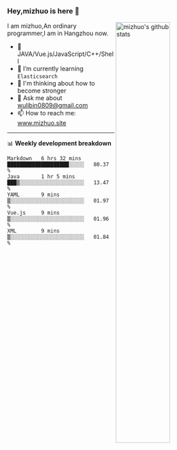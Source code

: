 ### Hey,mizhuo is here 👋

<img align="right" alt="mizhuo's github stats" width="50%" src="https://github-readme-stats.vercel.app/api?username=mizhuo&theme=tokyonight&show_icons=true">

I am mizhuo,An ordinary programmer,I am in Hangzhou now.

- 🔭 JAVA/Vue.js/JavaScript/C++/Shell
- 🌱 I’m currently learning `Elasticsearch`
- 🤔 I'm thinking about how to become stronger
- 💬 Ask me about wulibin0809@gmail.com
- 📫 How to reach me: www.mizhuo.site

---
📊 **Weekly development breakdown**

<!--START_SECTION:waka-->
```text
Markdown   6 hrs 32 mins   ████████████████████░░░░░   80.37 % 
Java       1 hr 5 mins     ███▒░░░░░░░░░░░░░░░░░░░░░   13.47 % 
YAML       9 mins          ▒░░░░░░░░░░░░░░░░░░░░░░░░   01.97 % 
Vue.js     9 mins          ▒░░░░░░░░░░░░░░░░░░░░░░░░   01.96 % 
XML        9 mins          ▒░░░░░░░░░░░░░░░░░░░░░░░░   01.84 % 
```
<!--END_SECTION:waka-->
